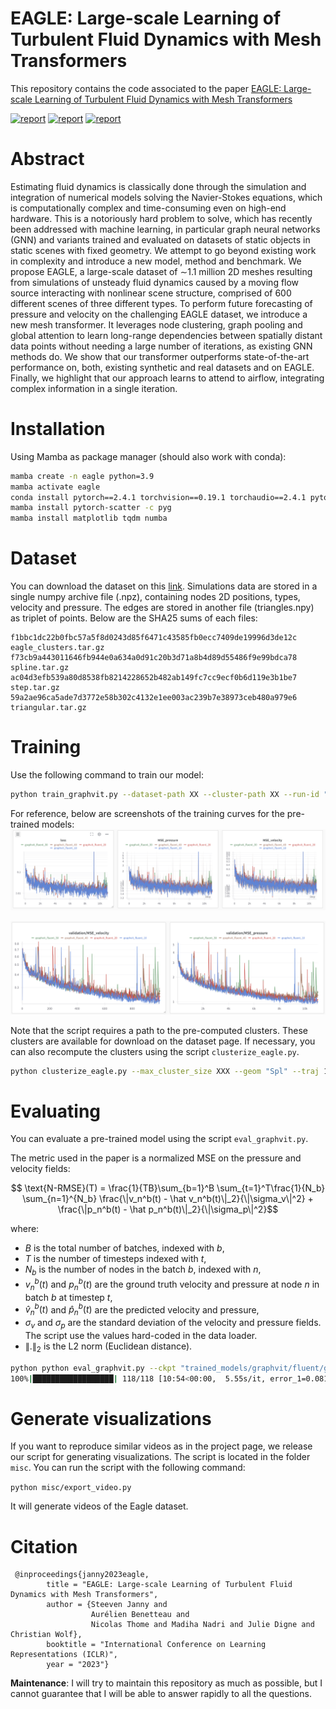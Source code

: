 # EAGLE: Large-scale Learning of Turbulent Fluid Dynamics with Mesh Transformers
 
This repository contains the code associated to the paper <a href="https://openreview.net/forum?id=mfIX4QpsARJ">EAGLE: Large-scale Learning of Turbulent Fluid Dynamics with Mesh Transformers</a>


[![report](https://img.shields.io/badge/Project-Page-red)](https://eagle-dataset.github.io/)
[![report](https://img.shields.io/badge/ArXiv-Paper-blue)](https://arxiv.org/abs/2302.10803)
[![report](https://img.shields.io/badge/ArXiv-link-green)](https://datasets.liris.cnrs.fr/eagle-version1)


# Abstract
Estimating fluid dynamics is classically done through the simulation and integration of numerical models solving the Navier-Stokes equations, which is computationally complex and time-consuming even on high-end hardware. This is a notoriously hard problem to solve, which has recently been addressed with machine learning, in particular graph neural networks (GNN) and variants trained and evaluated on datasets of static objects in static scenes with fixed geometry. We attempt to go beyond existing work in complexity and introduce a new model, method and benchmark. We propose EAGLE, a large-scale dataset of ∼1.1 million 2D meshes resulting from simulations of unsteady fluid dynamics caused by a moving flow source interacting with nonlinear scene structure, comprised of 600 different scenes of three different types. To perform future forecasting of pressure and velocity on the challenging EAGLE dataset, we introduce a new mesh transformer. It leverages node clustering, graph pooling and global attention to learn long-range dependencies between spatially distant data points without needing a large number of iterations, as existing GNN methods do. We show that our transformer outperforms state-of-the-art performance on, both, existing synthetic and real datasets and on EAGLE. Finally, we highlight that our approach learns to attend to airflow, integrating complex information in a single iteration.

# Installation
Using Mamba as package manager (should also work with conda):
```bash
mamba create -n eagle python=3.9
mamba activate eagle
conda install pytorch==2.4.1 torchvision==0.19.1 torchaudio==2.4.1 pytorch-cuda=12.4 -c pytorch -c nvidia
mamba install pytorch-scatter -c pyg
mamba install matplotlib tqdm numba
```

# Dataset
You can download the dataset on this <a href="https://datasets.liris.cnrs.fr/eagle-version1"> link</a>. Simulations data are stored in a single numpy archive file (.npz), containing nodes 2D positions, types, velocity and pressure. The edges are stored in another file (triangles.npy) as triplet of points. Below are the SHA25 sums of each files:
```
f1bbc1dc22b0fbc57a5f8d0243d85f6471c43585fb0ecc7409de19996d3de12c  eagle_clusters.tar.gz
f73cb9a443011646fb944e0a634a0d91c20b3d71a8b4d89d55486f9e99bdca78  spline.tar.gz
ac04d3efb539a80d8538fb8214228652b482ab149fc7cc9ecf0b6d119e3b1be7  step.tar.gz
59a2ae96ca5ade7d3772e58b302c4132e1ee003ac239b7e38973ceb480a979e6  triangular.tar.gz
```
 # Training
Use the following command to train our model:
```bash
python train_graphvit.py --dataset-path XX --cluster-path XX --run-id "graphvit_10" --output-path "trained_models/graphvit" --n-cluster=10
```

For reference, below are screenshots of the training curves for the pre-trained models:
![Training curves](assets/train.png)

![Validation curves](assets/val.png)


Note that the script requires a path to the pre-computed clusters. These clusters are available for download on the dataset page.
If necessary, you can also recompute the clusters using the script ```clusterize_eagle.py```.
```bash
python clusterize_eagle.py --max_cluster_size XXX --geom "Spl" --traj 1
```

# Evaluating
You can evaluate a pre-trained model using the script ```eval_graphvit.py```.

The metric used in the paper is a normalized MSE on the pressure and velocity fields:

$$ \text{N-RMSE}(T) =  \frac{1}{TB}\sum_{b=1}^B \sum_{t=1}^T\frac{1}{N_b} \sum_{n=1}^{N_b} \frac{\|v_n^b(t) - \hat v_n^b(t)\|_2}{\|\sigma_v\|^2} + \frac{\|p_n^b(t) - \hat p_n^b(t)\|_2}{\|\sigma_p\|^2}$$

where:
- $B$ is the total number of batches, indexed with $b$, 
- $T$ is the number of timesteps indexed with $t$,
- $N_b$ is the number of nodes in the batch $b$, indexed with $n$,
- $v_n^b(t)$ and $p_n^b(t)$ are the ground truth velocity and pressure at node $n$ in batch $b$ at timestep $t$,
- $\hat v_n^b(t)$ and $\hat p_n^b(t)$ are the predicted velocity and pressure,
- $\sigma_v$ and $\sigma_p$ are the standard deviation of the velocity and pressure fields. The script use the values hard-coded in the data loader.
- $\|.\|_2$ is the L2 norm (Euclidean distance).

```bash
python python eval_graphvit.py --ckpt "trained_models/graphvit/fluent/graphvit_fluent_10.nn" --dataset-path XX --cluster-path XX --n-cluster 10
100%|██████████████████| 118/118 [10:54<00:00,  5.55s/it, error_1=0.0811, error_50=0.352, error_250=0.634]
```
# Generate visualizations
If you want to reproduce similar videos as in the project page, we release our script for generating visualizations. The script is located in the folder ```misc```. You can run the script with the following command:

``` python misc/export_video.py ```

It will generate videos of the Eagle dataset.

# Citation
```   
 @inproceedings{janny2023eagle,
        title = "EAGLE: Large-scale Learning of Turbulent Fluid Dynamics with Mesh Transformers",
        author = {Steeven Janny and
                  Aurélien Benetteau and
                  Nicolas Thome and Madiha Nadri and Julie Digne and Christian Wolf},
        booktitle = "International Conference on Learning Representations (ICLR)",
        year = "2023"}
```

**Maintenance**: I will try to maintain this repository as much as possible, but I cannot guarantee that I will be able to answer rapidly to all the questions.